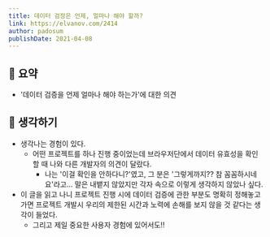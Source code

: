 ```yaml
---
title: 데이터 검정은 언제, 얼마나 해야 할까?
link: https://elvanov.com/2414
author: padosum
publishDate: 2021-04-08
---
```

## 📝 요약 
- '데이터 검증을 언제 얼마나 해야 하는가'에 대한 의견  

## 🤔 생각하기 
- 생각나는 경험이 있다.  
  - 어떤 프로젝트를 하나 진행 중이었는데 브라우저단에서 데이터 유효성을 확인할 때 나와 다른 개발자의 의견이 달랐다. 
    - 나는 '이걸 확인을 안하다니?'였고, 그 분은 '그렇게까지?? 참 꼼꼼하시네요'라고... 말은 내뱉지 않았지만 각자 속으로 이렇게 생각하지 않았나 싶다.  
- 이 글을 읽고 나니 프로젝트 진행 시에 데이터 검증에 관한 부분도 명확히 정해놓고 가면 프로젝트 개발시 우리의 제한된 시간과 노력에 손해를 보지 않을 것 같다는 생각이 들었다.  
  - 그리고 제일 중요한 사용자 경험에 있어서도!! 